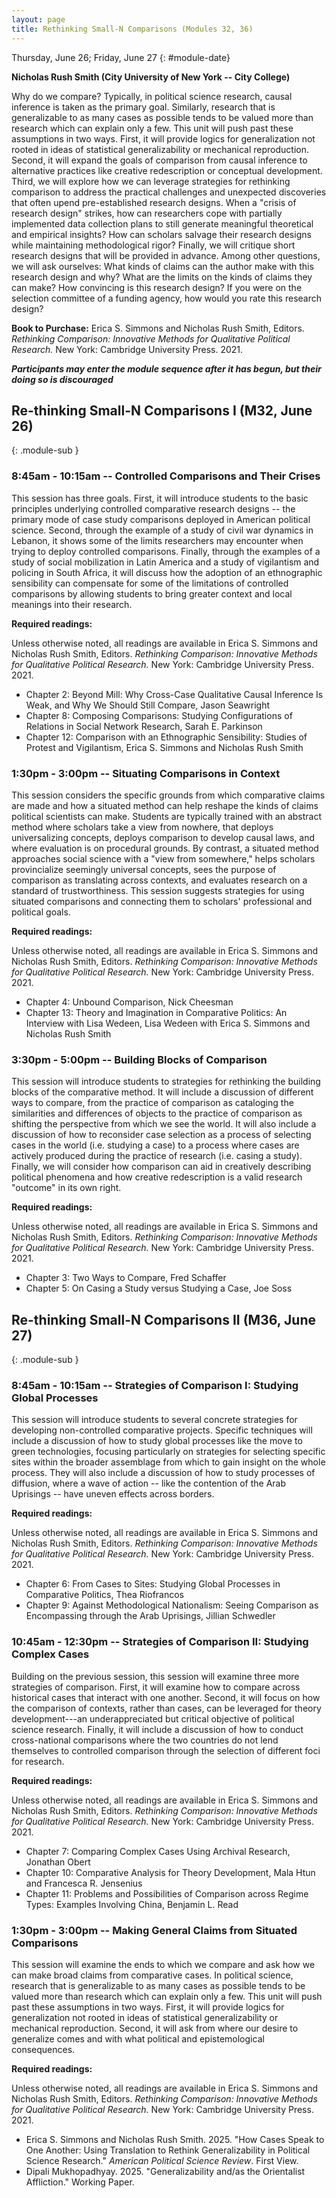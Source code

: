 ```yaml
---
layout: page
title: Rethinking Small-N Comparisons (Modules 32, 36)
---
```


Thursday, June 26; Friday, June 27
{: #module-date}

**Nicholas Rush Smith (City University of New York -- City College)**

Why do we compare? Typically, in political science research, causal inference is taken as the primary goal. Similarly, research that is generalizable to as many cases as possible tends to be valued more than research which can explain only a few. This unit will push past these assumptions in two ways. First, it will provide logics for generalization not rooted in ideas of statistical generalizability or mechanical reproduction. Second, it will expand the goals of comparison from causal inference to alternative practices like creative redescription or conceptual development. Third, we will explore how we can leverage strategies for rethinking comparison to address the practical challenges and unexpected discoveries that often upend pre-established research designs. When a \"crisis of research design\" strikes, how can researchers cope with partially implemented data collection plans to still generate meaningful theoretical and empirical insights? How can scholars salvage their research designs while maintaining methodological rigor? Finally, we will critique short research designs that will be provided in advance. Among other questions, we will ask ourselves: What kinds of claims can the author make with this research design and why? What are the limits on the kinds of claims they can make? How convincing is this research design? If you were on the selection committee of a funding agency, how would you rate this research design?

**Book to Purchase:** Erica S. Simmons and Nicholas Rush Smith, Editors. *Rethinking Comparison: Innovative Methods for Qualitative Political Research.* New York: Cambridge University Press. 2021.


**_Participants may enter the module sequence after it has begun, but their doing so is discouraged_**



## Re-thinking Small-N Comparisons I (M32, June 26)
{: .module-sub }

### 8:45am - 10:15am -- Controlled Comparisons and Their Crises

This session has three goals. First, it will introduce students to the basic principles underlying controlled comparative research designs -- the primary mode of case study comparisons deployed in American political science. Second, through the example of a study of civil war dynamics in Lebanon, it shows some of the limits researchers may encounter when trying to deploy controlled comparisons. Finally, through the examples of a study of social mobilization in Latin America and a study of vigilantism and policing in South Africa, it will discuss how the adoption of an ethnographic sensibility can compensate for some of the limitations of controlled comparisons by allowing students to bring greater context and local meanings into their research.

**Required readings:**

Unless otherwise noted, all readings are available in Erica S. Simmons and Nicholas Rush Smith, Editors. *Rethinking Comparison: Innovative Methods for Qualitative Political Research.* New York: Cambridge University Press. 2021.

-   Chapter 2: Beyond Mill: Why Cross-Case Qualitative Causal Inference Is Weak, and Why We Should Still Compare, Jason Seawright
-   Chapter 8: Composing Comparisons: Studying Configurations of Relations in Social Network Research, Sarah E. Parkinson
-   Chapter 12: Comparison with an Ethnographic Sensibility: Studies of Protest and Vigilantism, Erica S. Simmons and Nicholas Rush Smith


###  1:30pm - 3:00pm -- Situating Comparisons in Context


This session considers the specific grounds from which comparative claims are made and how a situated method can help reshape the kinds of claims political scientists can make. Students are typically trained with an abstract method where scholars take a view from nowhere, that deploys universalizing concepts, deploys comparison to develop causal laws, and where evaluation is on procedural grounds. By contrast, a situated method approaches social science with a "view from somewhere," helps scholars provincialize seemingly universal concepts, sees the purpose of comparison as translating across contexts, and evaluates research on a standard of trustworthiness. This session suggests strategies for using situated comparisons and connecting them to scholars' professional and political goals.

**Required readings:**

Unless otherwise noted, all readings are available in Erica S. Simmons and Nicholas Rush Smith, Editors. *Rethinking Comparison: Innovative Methods for Qualitative Political Research.* New York: Cambridge University Press. 2021.

-   Chapter 4: Unbound Comparison, Nick Cheesman
-   Chapter 13: Theory and Imagination in Comparative Politics: An Interview with Lisa Wedeen, Lisa Wedeen with Erica S. Simmons and Nicholas Rush Smith

### 3:30pm - 5:00pm -- Building Blocks of Comparison

This session will introduce students to strategies for rethinking the building blocks of the comparative method. It will include a discussion of different ways to compare, from the practice of comparison as cataloging the similarities and differences of objects to the practice of comparison as shifting the perspective from which we see the world. It will also include a discussion of how to reconsider case selection as a process of selecting cases in the world (i.e. studying a case) to a process where cases are actively produced during the practice of research (i.e. casing a study). Finally, we will consider how comparison can aid in creatively describing political phenomena and how creative redescription is a valid research "outcome" in its own right.

**Required readings:**

Unless otherwise noted, all readings are available in Erica S. Simmons and Nicholas Rush Smith, Editors. *Rethinking Comparison: Innovative Methods for Qualitative Political Research.* New York: Cambridge University Press. 2021.

-   Chapter 3: Two Ways to Compare, Fred Schaffer
-   Chapter 5: On Casing a Study versus Studying a Case, Joe Soss

##  Re-thinking Small-N Comparisons II (M36, June 27)
{: .module-sub }



###  8:45am - 10:15am -- Strategies of Comparison I: Studying Global Processes

This session will introduce students to several concrete strategies for developing non-controlled comparative projects. Specific techniques will include a discussion of how to study global processes like the move to green technologies, focusing particularly on strategies for selecting specific sites within the broader assemblage from which to gain insight on the whole process. They will also include a discussion of how to study processes of diffusion, where a wave of action -- like the contention of the Arab Uprisings -- have uneven effects across borders.

**Required readings:**

Unless otherwise noted, all readings are available in Erica S. Simmons and Nicholas Rush Smith, Editors. *Rethinking Comparison: Innovative Methods for Qualitative Political Research.* New York: Cambridge University Press. 2021.

-   Chapter 6: From Cases to Sites: Studying Global Processes in Comparative Politics, Thea Riofrancos
-   Chapter 9: Against Methodological Nationalism: Seeing Comparison as Encompassing through the Arab Uprisings, Jillian Schwedler

###  10:45am - 12:30pm -- Strategies of Comparison II: Studying Complex Cases

Building on the previous session, this session will examine three more strategies of comparison. First, it will examine how to compare across historical cases that interact with one another. Second, it will focus on how the comparison of contexts, rather than cases, can be leveraged for theory development---an underappreciated but critical objective of political science research. Finally, it will include a discussion of how to conduct cross-national comparisons where the two countries do not lend themselves to controlled comparison through the selection of different foci for research.

**Required readings:**

Unless otherwise noted, all readings are available in Erica S. Simmons and Nicholas Rush Smith, Editors. *Rethinking Comparison: Innovative Methods for Qualitative Political Research.* New York: Cambridge University Press. 2021.

-   Chapter 7: Comparing Complex Cases Using Archival Research, Jonathan Obert
-   Chapter 10: Comparative Analysis for Theory Development, Mala Htun and Francesca R. Jensenius
-   Chapter 11: Problems and Possibilities of Comparison across Regime Types: Examples Involving China, Benjamin L. Read

###  1:30pm - 3:00pm -- Making General Claims from Situated Comparisons

This session will examine the ends to which we compare and ask how we can make broad claims from comparative cases. In political science, research that is generalizable to as many cases as possible tends to be valued more than research which can explain only a few. This unit will push past these assumptions in two ways. First, it will provide logics for generalization not rooted in ideas of statistical generalizability or mechanical reproduction. Second, it will ask from where our desire to generalize comes and with what political and epistemological consequences.

**Required readings:**

Unless otherwise noted, all readings are available in Erica S. Simmons and Nicholas Rush Smith, Editors. *Rethinking Comparison: Innovative Methods for Qualitative Political Research.* New York: Cambridge University Press. 2021.

-   Erica S. Simmons and Nicholas Rush Smith. 2025. "How Cases Speak to One Another: Using Translation to Rethink Generalizability in Political Science Research." *American Political Science Review*. First View.
-   Dipali Mukhopadhyay. 2025. "Generalizability and/as the Orientalist Affliction." Working Paper.

